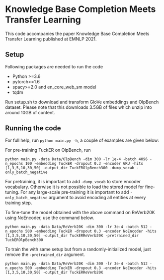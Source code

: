 # Knowledge Base Completion Meets Transfer Learning

This code accompanies the paper Knowledge Base Completion Meets Transfer Learning published at EMNLP 2021.


## Setup
Following packages are needed to run the code
 * Python >=3.6
 * pytorch>=1.6
 * spacy>=2.0 and en\_core\_web\_sm model
 * tqdm

Run setup.sh to download and transform GloVe embeddings and OlpBench dataset. Please note that this downloads 3.5GB of files which unzip into around 10GB of content.

## Running the code

For full help, run `python main.py -h`, a couple of examples are given below:

For pre-training TuckER on OlpBench, run
```
python main.py -data Data/OlpBench -dim 300 -lr 1e-4 -batch 4096 -n_epochs 100 -embedding TuckER -dropout 0.3 -encoder GRU -hits [1,3,5,10,30,50] -output_dir TuckEROlpBench300 -dump_vocab -only_batch_negative
```
For pretraining, it is important to add `-dump_vocab` to store encoder vocabulary. Otherwise it is not possible to load the stored model for fine-tuning.
For any large-scale pre-training it is important to add `-only_batch_negative` argument to avoid encoding all entities at every training step.

To fine-tune the model obtained with the above command on ReVerb20K using NoEncoder, use the command below.
```
python main.py -data Data/ReVerb20K -dim 300 -lr 3e-4 -batch 512 -n_epochs 500 -embedding TuckER -dropout 0.3 -encoder NoEncoder -hits [1,3,5,10,30,50] -output_dir TuckERReVerb20K -pretrained_dir TuckEROlpBench300
```

To train the with same setup but from a randomly-initialized model, just remove the `-pretrained_dir` argument.
```
python main.py -data Data/ReVerb20K -dim 300 -lr 3e-4 -batch 512 -n_epochs 500 -embedding TuckER -dropout 0.3 -encoder NoEncoder -hits [1,3,5,10,30,50] -output_dir TuckERReVerb20K
```
